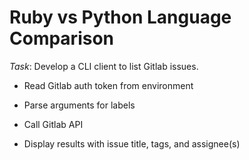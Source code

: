 # Ruby vs Python Language Comparison

*Task*: Develop a CLI client to list Gitlab issues.

- Read Gitlab auth token from environment

- Parse arguments for labels

- Call Gitlab API
- Display results with issue title, tags, and assignee(s)
